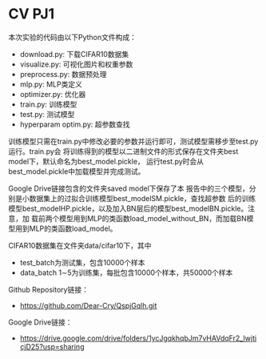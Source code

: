 # CV PJ1
本次实验的代码由以下Python文件构成：
- download.py: 下载CIFAR10数据集
- visualize.py: 可视化图片和权重参数
- preprocess.py: 数据预处理
- mlp.py: MLP类定义
- optimizer.py: 优化器
- train.py: 训练模型
- test.py: 测试模型
- hyperparam optim.py: 超参数查找

训练模型只需在train.py中修改必要的参数并运行即可，测试模型需移步至test.py运行。train.py会
将训练得到的模型以二进制文件的形式保存在文件夹best model下，默认命名为best_model.pickle，
运行test.py时会从best_model.pickle中加载模型并完成测试。

Google Drive链接包含的文件夹saved model下保存了本
报告中的三个模型，分别是小数据集上的过拟合训练模型best_modelSM.pickle，查找超参数
后的训练模型best_modelHP.pickle，以及加入BN层后的模型best_modelBN.pickle。注意，加
载前两个模型用到MLP的类函数load_model_without_BN，而加载BN模型用到MLP的类函数load_model。

CIFAR10数据集在文件夹data/cifar10下，其中
- test_batch为测试集，包含10000个样本
- data_batch 1∼5为训练集，每批包含10000个样本，共50000个样本

Github Repository链接：
- https://github.com/Dear-Cry/QspjGqlh.git
  
Google Drive链接：
- https://drive.google.com/drive/folders/1ycJgqkhqbJm7vHAVdqFr2_IwjticjD25?usp=sharing

